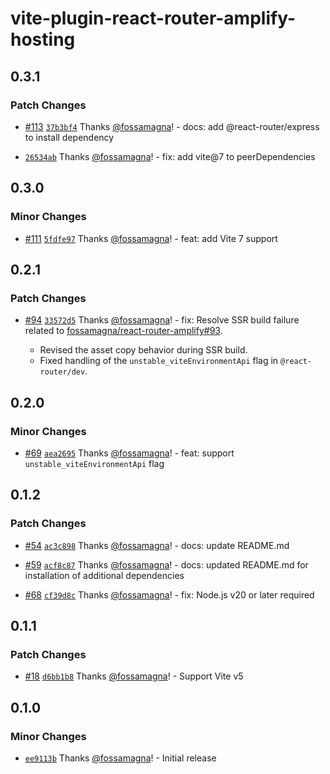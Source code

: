 # vite-plugin-react-router-amplify-hosting

## 0.3.1

### Patch Changes

- [#113](https://github.com/fossamagna/react-router-amplify/pull/113) [`37b3bf4`](https://github.com/fossamagna/react-router-amplify/commit/37b3bf421d9b394e1df48968db89c13f8cc67cda) Thanks [@fossamagna](https://github.com/fossamagna)! - docs: add @react-router/express to install dependency

- [`26534ab`](https://github.com/fossamagna/react-router-amplify/commit/26534ab235feb1db942e5625d19ff654d618fe81) Thanks [@fossamagna](https://github.com/fossamagna)! - fix: add vite@7 to peerDependencies

## 0.3.0

### Minor Changes

- [#111](https://github.com/fossamagna/react-router-amplify/pull/111) [`5fdfe97`](https://github.com/fossamagna/react-router-amplify/commit/5fdfe9703f813832775cafde44d31060d994eb47) Thanks [@fossamagna](https://github.com/fossamagna)! - feat: add Vite 7 support

## 0.2.1

### Patch Changes

- [#94](https://github.com/fossamagna/react-router-amplify/pull/94) [`33572d5`](https://github.com/fossamagna/react-router-amplify/commit/33572d55013e33dc8591c2905ef054e32ba35158) Thanks [@fossamagna](https://github.com/fossamagna)! - fix: Resolve SSR build failure related to [fossamagna/react-router-amplify#93](https://github.com/fossamagna/react-router-amplify/issues/93).

  - Revised the asset copy behavior during SSR build.
  - Fixed handling of the `unstable_viteEnvironmentApi` flag in `@react-router/dev`.

## 0.2.0

### Minor Changes

- [#69](https://github.com/fossamagna/react-router-amplify/pull/69) [`aea2695`](https://github.com/fossamagna/react-router-amplify/commit/aea2695b3f9cbf4f508f961b9a523a216cf40320) Thanks [@fossamagna](https://github.com/fossamagna)! - feat: support `unstable_viteEnvironmentApi` flag

## 0.1.2

### Patch Changes

- [#54](https://github.com/fossamagna/react-router-amplify/pull/54) [`ac3c898`](https://github.com/fossamagna/react-router-amplify/commit/ac3c898ec9adf4615558f561f77013932ae08f30) Thanks [@fossamagna](https://github.com/fossamagna)! - docs: update README.md

- [#59](https://github.com/fossamagna/react-router-amplify/pull/59) [`acf8c87`](https://github.com/fossamagna/react-router-amplify/commit/acf8c875d027fb7f66531bca41ad9cb28f76485a) Thanks [@fossamagna](https://github.com/fossamagna)! - docs: updated README.md for installation of additional dependencies

- [#68](https://github.com/fossamagna/react-router-amplify/pull/68) [`cf39d8c`](https://github.com/fossamagna/react-router-amplify/commit/cf39d8c71080b87049c670249edcacbb4eae49f7) Thanks [@fossamagna](https://github.com/fossamagna)! - fix: Node.js v20 or later required

## 0.1.1

### Patch Changes

- [#18](https://github.com/fossamagna/react-router-amplify/pull/18) [`d6bb1b8`](https://github.com/fossamagna/react-router-amplify/commit/d6bb1b81d2b3361b186ce074dd7f6a2fd0ef540e) Thanks [@fossamagna](https://github.com/fossamagna)! - Support Vite v5

## 0.1.0

### Minor Changes

- [`ee9113b`](https://github.com/fossamagna/react-router-amplify/commit/ee9113b91143ae633f3d481ad18a9db4ee26a2b7) Thanks [@fossamagna](https://github.com/fossamagna)! - Initial release

